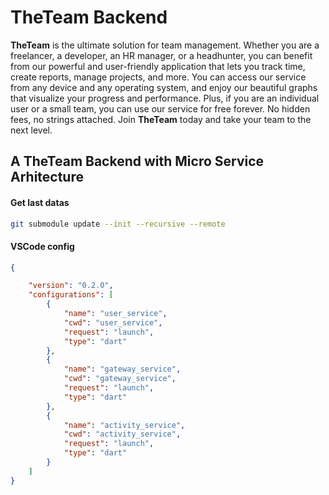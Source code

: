 # TheTeam Backend

**TheTeam** is the ultimate solution for team management. Whether you are a freelancer, a developer, an HR manager, or a headhunter, you can benefit from our powerful and user-friendly application that lets you track time, create reports, manage projects, and more. You can access our service from any device and any operating system, and enjoy our beautiful graphs that visualize your progress and performance. Plus, if you are an individual user or a small team, you can use our service for free forever. No hidden fees, no strings attached. Join **TheTeam** today and take your team to the next level.

## A TheTeam Backend with Micro Service Arhitecture

#### Get last datas
```bash
git submodule update --init --recursive --remote
```

#### VSCode config

```json
{

    "version": "0.2.0",
    "configurations": [
        {
            "name": "user_service",
            "cwd": "user_service",
            "request": "launch",
            "type": "dart"
        },
        {
            "name": "gateway_service",
            "cwd": "gateway_service",
            "request": "launch",
            "type": "dart"
        },
        {
            "name": "activity_service",
            "cwd": "activity_service",
            "request": "launch",
            "type": "dart"
        }       
    ]
}
```